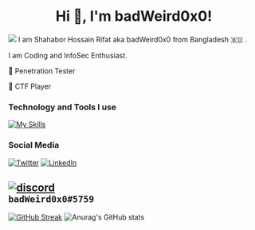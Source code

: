 <h1 align="center">Hi 👋, I'm badWeird0x0!</h1>

<code><img src="https://raw.githubusercontent.com/badWeird0x0/badWeird0x0/main/moodboard.png"></code>
I am Shahabor Hossain Rifat aka badWeird0x0 from Bangladesh :bangladesh: .

I am Coding and InfoSec Enthusiast.



:closed_lock_with_key:  Penetration Tester


:lady_beetle: CTF Player



### Technology and Tools I use


[![My Skills](https://skillicons.dev/icons?i=cpp,bash,java,py,androidstudio,docker,git,github,md,idea,vscode,visualstudio,atom,arduino,wordpress,linux)](https://skillicons.dev)


### Social Media
[![Twitter](https://skillicons.dev/icons?i=twitter)](https://twitter.com/badWeird0x0)
[![LinkedIn](https://skillicons.dev/icons?i=linkedin)](www.linkedin.com/in/badweird0x0)

[![discord](https://skillicons.dev/icons?i=discord)]()
<br/>
```badWeird0x0#5759```
---

[![GitHub Streak](https://github-readme-streak-stats.herokuapp.com/?user=badWeird0x0&theme=merko)]([https://git.io/streak-stats](https://twitter.com/badWeird0x0))
![Anurag's GitHub stats](https://github-readme-stats.vercel.app/api?username=badWeird0x0&show_icons=true&theme=dracula)
